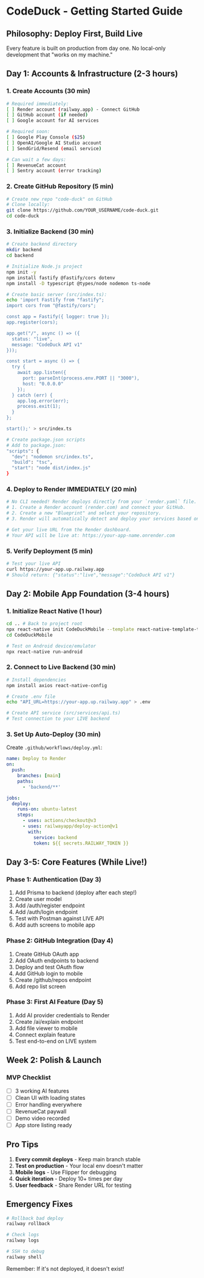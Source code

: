 # CodeDuck - Getting Started Guide

## Philosophy: Deploy First, Build Live
Every feature is built on production from day one. No local-only development that "works on my machine."

## Day 1: Accounts & Infrastructure (2-3 hours)

### 1. Create Accounts (30 min)
```bash
# Required immediately:
[ ] Render account (railway.app) - Connect GitHub
[ ] GitHub account (if needed)
[ ] Google account for AI services

# Required soon:
[ ] Google Play Console ($25) 
[ ] OpenAI/Google AI Studio account
[ ] SendGrid/Resend (email service)

# Can wait a few days:
[ ] RevenueCat account
[ ] Sentry account (error tracking)
```

### 2. Create GitHub Repository (5 min)
```bash
# Create new repo "code-duck" on GitHub
# Clone locally:
git clone https://github.com/YOUR_USERNAME/code-duck.git
cd code-duck
```

### 3. Initialize Backend (30 min)
```bash
# Create backend directory
mkdir backend
cd backend

# Initialize Node.js project
npm init -y
npm install fastify @fastify/cors dotenv
npm install -D typescript @types/node nodemon ts-node

# Create basic server (src/index.ts):
echo 'import Fastify from "fastify";
import cors from "@fastify/cors";

const app = Fastify({ logger: true });
app.register(cors);

app.get("/", async () => ({ 
  status: "live",
  message: "CodeDuck API v1" 
}));

const start = async () => {
  try {
    await app.listen({ 
      port: parseInt(process.env.PORT || "3000"),
      host: "0.0.0.0"
    });
  } catch (err) {
    app.log.error(err);
    process.exit(1);
  }
};

start();' > src/index.ts

# Create package.json scripts
# Add to package.json:
"scripts": {
  "dev": "nodemon src/index.ts",
  "build": "tsc",
  "start": "node dist/index.js"
}
```

### 4. Deploy to Render IMMEDIATELY (20 min)

```bash
# No CLI needed! Render deploys directly from your `render.yaml` file.
# 1. Create a Render account (render.com) and connect your GitHub.
# 2. Create a new "Blueprint" and select your repository.
# 3. Render will automatically detect and deploy your services based on `render.yaml`.

# Get your live URL from the Render dashboard.
# Your API will be live at: https://your-app-name.onrender.com
```

### 5. Verify Deployment (5 min)
```bash
# Test your live API
curl https://your-app.up.railway.app
# Should return: {"status":"live","message":"CodeDuck API v1"}
```

## Day 2: Mobile App Foundation (3-4 hours)

### 1. Initialize React Native (1 hour)
```bash
cd .. # Back to project root
npx react-native init CodeDuckMobile --template react-native-template-typescript
cd CodeDuckMobile

# Test on Android device/emulator
npx react-native run-android
```

### 2. Connect to Live Backend (30 min)
```bash
# Install dependencies
npm install axios react-native-config

# Create .env file
echo "API_URL=https://your-app.up.railway.app" > .env

# Create API service (src/services/api.ts)
# Test connection to your LIVE backend
```

### 3. Set Up Auto-Deploy (30 min)
Create `.github/workflows/deploy.yml`:
```yaml
name: Deploy to Render
on:
  push:
    branches: [main]
    paths:
      - 'backend/**'

jobs:
  deploy:
    runs-on: ubuntu-latest
    steps:
      - uses: actions/checkout@v3
      - uses: railwayapp/deploy-action@v1
        with:
          service: backend
          token: ${{ secrets.RAILWAY_TOKEN }}
```

## Day 3-5: Core Features (While Live!)

### Phase 1: Authentication (Day 3)
1. Add Prisma to backend (deploy after each step!)
2. Create user model
3. Add /auth/register endpoint
4. Add /auth/login endpoint
5. Test with Postman against LIVE API
6. Add auth screens to mobile app

### Phase 2: GitHub Integration (Day 4)
1. Create GitHub OAuth app
2. Add OAuth endpoints to backend
3. Deploy and test OAuth flow
4. Add GitHub login to mobile
5. Create /github/repos endpoint
6. Add repo list screen

### Phase 3: First AI Feature (Day 5)
1. Add AI provider credentials to Render
2. Create /ai/explain endpoint
3. Add file viewer to mobile
4. Connect explain feature
5. Test end-to-end on LIVE system

## Week 2: Polish & Launch

### MVP Checklist
- [ ] 3 working AI features
- [ ] Clean UI with loading states
- [ ] Error handling everywhere
- [ ] RevenueCat paywall
- [ ] Demo video recorded
- [ ] App store listing ready

## Pro Tips

1. **Every commit deploys** - Keep main branch stable
2. **Test on production** - Your local env doesn't matter
3. **Mobile logs** - Use Flipper for debugging
4. **Quick iteration** - Deploy 10+ times per day
5. **User feedback** - Share Render URL for testing

## Emergency Fixes

```bash
# Rollback bad deploy
railway rollback

# Check logs
railway logs

# SSH to debug
railway shell
```

Remember: If it's not deployed, it doesn't exist!